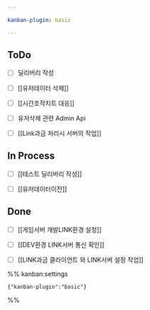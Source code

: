 ```yaml
---

kanban-plugin: basic

---
```


## ToDo

- [ ] 딜리버리 작성
- [ ] [[유저데이터 삭제]]
- [ ] [[시간조작치트 대응]]
- [ ] 유저삭제 관련 Admin Api
- [ ] [[Link과금 처리시 서버의 작업]]


## In Process

- [ ] [[테스트 딜리버리 작성]]
- [ ] [[유저데이터이전]]


## Done

- [ ] [[게임서버 개발LINK환경 설정]]
- [ ] [[DEV환경 LINK서버 통신 확인]]
- [ ] [[LINK과금 클라이언트 와 LINK서버 설정 작업]]




%% kanban:settings
```
{"kanban-plugin":"basic"}
```
%%